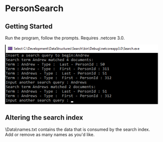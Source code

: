 # PersonSearch

## Getting Started
Run the program, follow the prompts.  Requires .netcore 3.0.

![Example](https://github.com/andrewmamunes/PersonSearch/blob/master/img/SearchExample.png)
 
## Altering the search index
\Data\names.txt contains the data that is consumed by the search index.  Add or remove as many names as you'd like.
